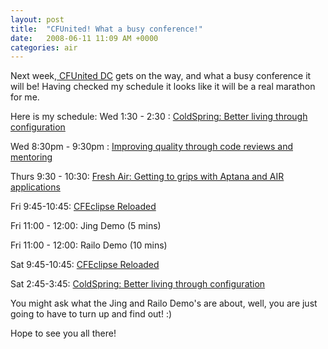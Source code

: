 ```yaml
---
layout: post
title:  "CFUnited! What a busy conference!"
date:   2008-06-11 11:09 AM +0000
categories: air
---
```

Next week,<a href="http://cfunited.com" title="CFUnited: The Premiere ColdFusion Conference"> CFUnited DC</a> gets on the way, and what a busy conference it will be! Having checked my schedule it looks like it will be a real marathon for me. 

Here is my schedule:
Wed 1:30 - 2:30 : <a href="http://cfunited.com/go/topics/2008#topic-1599" title="CFUnited: 2008 Topics">ColdSpring: Better living through configuration</a>

Wed 8:30pm - 9:30pm : <a href="http://cfunited.com/go/topics/2008#topic-1745" title="CFUnited: 2008 Topics">Improving quality through code reviews and mentoring</a>

Thurs 9:30 - 10:30: <a href="http://cfunited.com/go/topics/2008#topic-1738" title="CFUnited: 2008 Topics">Fresh Air: Getting to grips with Aptana and AIR applications</a>

Fri 9:45-10:45: <a href="http://cfunited.com/go/topics/2008#topic-1732" title="CFUnited: 2008 Topics">CFEclipse Reloaded</a>

Fri 11:00 - 12:00: Jing Demo (5 mins)

Fri 11:00 - 12:00: Railo Demo (10 mins)

Sat 9:45-10:45: <a href="http://cfunited.com/go/topics/2008#topic-1732" title="CFUnited: 2008 Topics">CFEclipse Reloaded</a>

Sat 2:45-3:45: <a href="http://cfunited.com/go/topics/2008#topic-1599" title="CFUnited: 2008 Topics">ColdSpring: Better living through configuration</a>

You might ask what the Jing and Railo Demo's are about, well, you are just going to have to turn up and find out!  :)

Hope to see you all there!